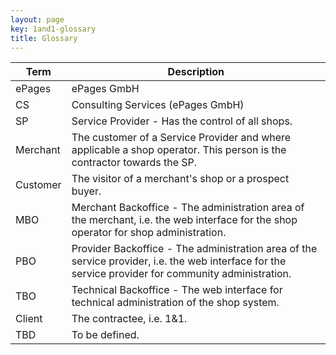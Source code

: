 ```yaml
---
layout: page
key: 1and1-glossary
title: Glossary
---
```


| Term      | Description      |
|---------------|---------------|
| ePages      | ePages GmbH |
| CS      | Consulting Services (ePages GmbH) |
| SP      | Service Provider - Has the control of all shops. |
| Merchant      | The customer of a Service Provider and where applicable a shop operator. This person is the contractor towards the SP. |
| Customer      | The visitor of a merchant's shop or a prospect buyer.  |
| MBO      | Merchant Backoffice - The administration area of the merchant, i.e. the web interface for the shop operator for shop administration.|
| PBO      | Provider Backoffice - The administration area of the service provider, i.e. the web interface for the service provider for community administration. |
| TBO      | Technical Backoffice - The web interface for technical administration of the shop system. |
| Client      | The contractee, i.e. 1&1. |
| TBD      | To be defined. |

